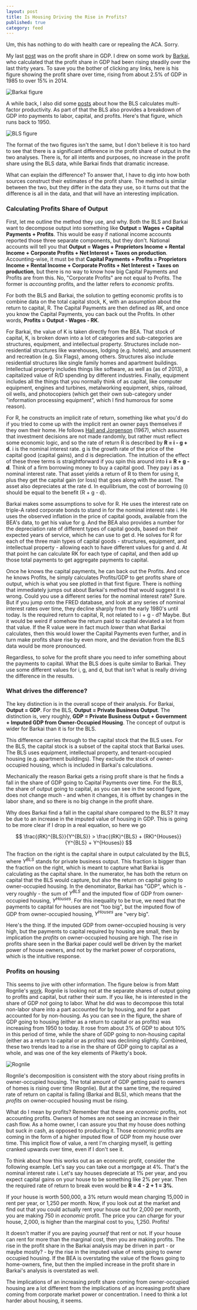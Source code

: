```yaml
---
layout: post
title: Is Housing Driving the Rise in Profits?
published: true
category: feed
---
```


Um, this has nothing to do with health care or repealing the ACA. Sorry. 

My last [post](https://growthecon.com/blog/Markups/) was on the profit share in GDP. I drew on some work by [Barkai](http://home.uchicago.edu/~barkai/), who calculated that the profit share in GDP had been rising steadily over the last thirty years. To save you the bother of clicking any links, here is his figure showing the profit share over time, rising from about 2.5% of GDP in 1985 to over 15% in 2014. 

![Barkai figure](/assets/barkai3.png)

A while back, I also did some [posts](https://growthecon.com/blog/the-changing-composition-of-productivity-growth/) about how the BLS calculates multi-factor productivity. As part of that the BLS also provides a breakdown of GDP into payments to labor, capital, and profits. Here's that figure, which runs back to 1950. 

![BLS figure](/assets/fig_output_share.png)

The format of the two figures isn't the same, but I don't believe it is too hard to see that there is a significant difference in the profit share of output in the two analyses. There is, for all intents and purposes, no increase in the profit share using the BLS data, while Barkai finds that dramatic increase.

What can explain the difference? To answer that, I have to dig into how both sources construct their estimates of the profit share. The method is similar between the two, but they differ in the data they use, so it turns out that the difference is all in the data, and that will have an interesting implication. 

### Calculating Profits Share of Output
First, let me outline the method they use, and why. Both the BLS and Barkai want to decompose output into something like **Output = Wages + Capital Payments + Profits**. This would be easy if national income accounts reported those three separate components, but they don't. National accounts will tell you that **Output = Wages + Proprietors Income + Rental Income + Corporate Profits + Net Interest + Taxes on production**. Accounting-wise, it must be that **Capital Payments + Profits = Proprietors Income + Rental Income + Corporate Profits + Net Interest + Taxes on production**, but there is no way to know how big Capital Payments and Profits are from this. No, "Corporate Profits" are not equal to Profits. The former is *accounting* profits, and the latter refers to *economic* profits.

For both the BLS and Barkai, the solution to getting economic profits is to combine data on the total capital stock, K, with an assumption about the return to capital, R. The Capital Payments are then defined as RK, and once you know the Capital Payments, you can back out the Profits. In other words, **Profits = Output - Wages - RK**. 

For Barkai, the value of K is taken directly from the BEA. That stock of capital, K, is broken down into a lot of categories and sub-categories are structures, equipment, and intellectual property. Structures include non-residential structures like warehouses, lodging (e.g. hotels), and amusement and recreation (e.g. Six Flags), among others. Structures also include residential structures like single family homes and apartment buildings. Intellectual property includes things like software, as well as (as of 2013), a capitalized value of R/D spending by different industries. Finally, equipment includes all the things that you normally think of as capital, like computer equipment, engines and turbines, metalworking equipment, ships, railroad, oil wells, and photocopiers (which get their own sub-category under "information processing equipment", which I find humorous for some reason). 

For R, he constructs an implicit rate of return, something like what you'd do if you tried to come up with the implicit rent an owner pays themselves if they own their home. He follows [Hall and Jorgenson](https://web.stanford.edu/~rehall/Tax-Policy-AER-June-1967.pdf) (1967), which assumes that investment decisions are not made randomly, but rather must reflect some economic logic, and so the rate of return R is described by **R = i - g + d**. i is the nominal interest rate. g is the growth rate of the price of the capital good (capital gains), and d is depreciation. The intuition of the effect of these three terms is straightforward if you spin this around into **i = R + g - d**. Think of a firm borrowing money to buy a capital good. They pay i as a nominal interest rate. That asset yields a return of R to them for using it, plus they get the capital gain (or loss) that goes along with the asset. The asset also depreciates at the rate d. In equilibrium, the cost of borrowing (i) should be equal to the benefit (R + g - d). 

Barkai makes some assumptions to solve for R. He uses the interest rate on triple-A rated corporate bonds to stand in for the nominal interest rate i. He uses the observed inflation in the price of capital goods, available from the BEA's data, to get his value for g. And the BEA also provides a number for the depreciation rate of different types of capital goods, based on their expected years of service, which he can use to get d. He solves for R for each of the three main types of capital goods - structures, equipment, and intellectual property - allowing each to have different values for g and d. At that point he can calculate RK for each type of capital, and then add up those total payments to get aggregate payments to capital. 

Once he knows the capital payments, he can back out the Profits. And once he knows Profits, he simply calculates Profits/GDP to get profits share of output, which is what you see plotted in that first figure. There is nothing that immediately jumps out about Barkai's method that would suggest it is wrong. Could you use a different series for the nominal interest rate? Sure. But if you jump onto the FRED database, and look at any series of nominal interest rates over time, they decline sharply from the early 1980's until today. Is the required return to capital, R, not related to i + g - d? Maybe. But it would be weird if somehow the return paid to capital deviated a lot from that value. If the R value were in fact much *lower* than what Barkai calculates, then this would lower the Capital Payments even further, and in turn make profits share rise by even more, and the deviation from the BLS data would be more pronounced.

Regardless, to solve for the profit share you need to infer something about the payments to capital. What the BLS does is quite similar to Barkai. They use some different values for i, g, and d, but that isn't what is really driving the difference in the results. 

### What drives the difference?
The key distinction is in the overall scope of their analysis. For Barkai, **Output = GDP**. For the BLS, **Output = Private Business Output**. The distinction is, very roughly, **GDP = Private Business Output + Government + Imputed GDP from Owner-Occupied Housing**. The concept of output is wider for Barkai than it is for the BLS.

This difference carries through to the capital stock that the BLS uses. For the BLS, the capital stock is a subset of the capital stock that Barkai uses. The BLS uses equipment, intellectual property, and tenant-occupied housing (e.g. apartment buildings). They exclude the stock of owner-occupied housing, which is included in Barkai's calculations.

Mechanically the reason Barkai gets a rising profit share is that he finds a fall in the share of GDP going to Capital Payments over time. For the BLS, the share of output going to capital, as you can see in the second figure, does not change much - and when it changes, it is offset by changes in the labor share, and so there is no big change in the profit share.

Why does Barkai find a fall in the capital share compared to the BLS? It may be due to an increase in the imputed value of housing in GDP. This is going to be more clear if I drop in a real equation, so here we go

$$
\frac{(RK)^{BLS}}{Y^{BLS}} > \frac{(RK)^{BLS} + (RK)^{Houses}}{Y^{BLS} + Y^{Houses}}
$$

The fraction on the right is the capital share in output calculated by the BLS, where $Y^{BLS}$ stands for private business output. This fraction is bigger than the fraction on the right, which is meant to capture what Barkai is calculating as the capital share. In the numerator, he has both the return on capital that the BLS would capture, but also the return on capital going to owner-occupied housing. In the denominator, Barkai has "GDP", which is - very roughly - the sum of $Y^{BLS}$ and the imputed flow of GDP from owner-occupied housing, $Y^{Houses}$. For this inequality to be true, we need that the payments to capital for houses are not "too big", but the imputed flow of GDP from owner-occupied housing, $Y^{Houses}$ are "very big". 

Here's the thing. If the imputed GDP from owner-occupied housing is very high, but the payments to capital required by housing are small, then by implication the *profits* on owner-occupied housing are high. The rise in profits share seen in the Barkai paper could well be driven by the market power of house owners, and not by the market power of corporations, which is the intuitive response.

### Profits on housing

This seems to jive with other information. The figure below is from Matt Rognlie's [work](http://mattrognlie.com/brookings_capitalshare.pdf). Rognlie is looking not at the separate shares of output going to profits and capital, but rather their sum. If you like, he is interested in the share of GDP *not* going to labor. What he did was to decompose this total non-labor share into a part accounted for by housing, and for a part accounted for by non-housing. As you can see in the figure, the share of GDP going to housing (either as a return to capital or as profits) was increasing from 1950 to today. It rose from about 3% of GDP to about 10% in this period of time, while the share of GDP going to non-housing capital (either as a return to capital or as profits) was declining slightly. Combined, these two trends lead to a rise in the share of GDP going to capital as a whole, and was one of the key elements of Piketty's book.

![Rognlie](/assets/rognlie.png)

Rognlie's decomposition is consistent with the story about rising profits in owner-occupied housing. The total amount of GDP getting paid to owners of homes is rising over time (Rognlie). But at the same time, the required rate of return on capital is falling (Barkai and BLS), which means that the *profits* on owner-occupied housing must be rising. 

What do I mean by profits? Remember that these are *economic* profits, not accounting profits. Owners of homes are not seeing an increase in their cash flow. As a home owner, I can assure you that my house does nothing but suck *in* cash, as opposed to producing it. Those economic profits are coming in the form of a higher imputed flow of GDP from my house over time. This implicit flow of value, a rent I'm charging myself, is getting cranked upwards over time, even if I don't see it. 

To think about how this works out as an economic profit, consider the following example. Let's say you can take out a mortgage at 4%. That's the nominal interest rate i. Let's say houses depreciate at 1% per year, and you expect capital gains on your house to be something like 2% per year. Then the required rate of return to break even would be **R = 4 - 2 + 1 = 3%**.

If your house is worth 500,000, a 3% return would mean charging 15,000 in rent per year, or 1,250 per month. Now, if you look out at the market and find out that you could actually rent your house out for 2,000 per month, you are making 750 in *economic* profit. The price you can charge for your house, 2,000, is higher than the marginal cost to you, 1,250. Profits! 

It doesn't matter if you are paying *yourself* that rent or not. If your house can rent for more than the marginal cost, then you are making profits. The rise in the profit share in the Barkai analysis may be driven in part - or maybe mostly? - by the rise in the imputed value of rents going to owner occupied housing. If the BEA is overstating the value of the flows going to home-owners, fine, but then the implied increase in the profit share in Barkai's analysis is overstated as well. 

The implications of an increasing profit share coming from owner-occupied housing are a lot different from the implications of an increasing profit share coming from corporate market power or concentration. I need to think a lot harder about housing, it seems. 
